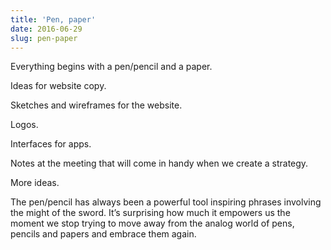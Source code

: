 ```yaml
---
title: 'Pen, paper'
date: 2016-06-29
slug: pen-paper
---
```

Everything begins with a pen/pencil and a paper.

Ideas for website copy.

Sketches and wireframes for the website.

Logos.

Interfaces for apps.

Notes at the meeting that will come in handy when we create a strategy.

More ideas.

The pen/pencil has always been a powerful tool inspiring phrases involving the might of the sword. It’s surprising how much it empowers us the moment we stop trying to move away from the analog world of pens, pencils and papers and embrace them again.